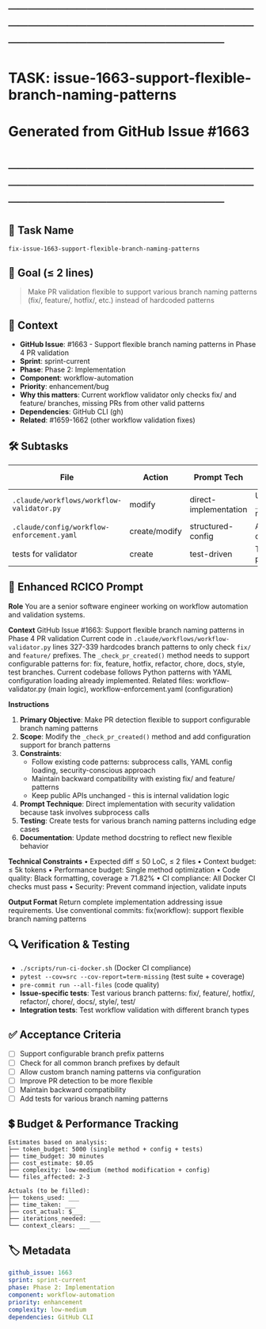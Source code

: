 # ────────────────────────────────────────────────────────────────────────
# TASK: issue-1663-support-flexible-branch-naming-patterns
# Generated from GitHub Issue #1663
# ────────────────────────────────────────────────────────────────────────

## 📌 Task Name
`fix-issue-1663-support-flexible-branch-naming-patterns`

## 🎯 Goal (≤ 2 lines)
> Make PR validation flexible to support various branch naming patterns (fix/, feature/, hotfix/, etc.) instead of hardcoded patterns

## 🧠 Context
- **GitHub Issue**: #1663 - Support flexible branch naming patterns in Phase 4 PR validation
- **Sprint**: sprint-current
- **Phase**: Phase 2: Implementation
- **Component**: workflow-automation
- **Priority**: enhancement/bug
- **Why this matters**: Current workflow validator only checks fix/ and feature/ branches, missing PRs from other valid patterns
- **Dependencies**: GitHub CLI (gh)
- **Related**: #1659-1662 (other workflow validation fixes)

## 🛠️ Subtasks

| File | Action | Prompt Tech | Purpose | Context Impact |
|------|--------|-------------|---------|----------------|
| `.claude/workflows/workflow-validator.py` | modify | direct-implementation | Update `_check_pr_created()` method | Low |
| `.claude/config/workflow-enforcement.yaml` | create/modify | structured-config | Add branch pattern configuration | Low |
| tests for validator | create | test-driven | Test various branch patterns | Medium |

## 📝 Enhanced RCICO Prompt
**Role**
You are a senior software engineer working on workflow automation and validation systems.

**Context**
GitHub Issue #1663: Support flexible branch naming patterns in Phase 4 PR validation
Current code in `.claude/workflows/workflow-validator.py` lines 327-339 hardcodes branch patterns to only check `fix/` and `feature/` prefixes.
The `_check_pr_created()` method needs to support configurable patterns for: fix, feature, hotfix, refactor, chore, docs, style, test branches.
Current codebase follows Python patterns with YAML configuration loading already implemented.
Related files: workflow-validator.py (main logic), workflow-enforcement.yaml (configuration)

**Instructions**
1. **Primary Objective**: Make PR detection flexible to support configurable branch naming patterns
2. **Scope**: Modify the `_check_pr_created()` method and add configuration support for branch patterns
3. **Constraints**:
   - Follow existing code patterns: subprocess calls, YAML config loading, security-conscious approach
   - Maintain backward compatibility with existing fix/ and feature/ patterns
   - Keep public APIs unchanged - this is internal validation logic
4. **Prompt Technique**: Direct implementation with security validation because task involves subprocess calls
5. **Testing**: Create tests for various branch naming patterns including edge cases
6. **Documentation**: Update method docstring to reflect new flexible behavior

**Technical Constraints**
• Expected diff ≤ 50 LoC, ≤ 2 files
• Context budget: ≤ 5k tokens
• Performance budget: Single method optimization
• Code quality: Black formatting, coverage ≥ 71.82%
• CI compliance: All Docker CI checks must pass
• Security: Prevent command injection, validate inputs

**Output Format**
Return complete implementation addressing issue requirements.
Use conventional commits: fix(workflow): support flexible branch naming patterns

## 🔍 Verification & Testing
- `./scripts/run-ci-docker.sh` (Docker CI compliance)
- `pytest --cov=src --cov-report=term-missing` (test suite + coverage)
- `pre-commit run --all-files` (code quality)
- **Issue-specific tests**: Test various branch patterns: fix/, feature/, hotfix/, refactor/, chore/, docs/, style/, test/
- **Integration tests**: Test workflow validation with different branch types

## ✅ Acceptance Criteria
- [ ] Support configurable branch prefix patterns
- [ ] Check for all common branch prefixes by default
- [ ] Allow custom branch naming patterns via configuration
- [ ] Improve PR detection to be more flexible
- [ ] Maintain backward compatibility
- [ ] Add tests for various branch naming patterns

## 💲 Budget & Performance Tracking
```
Estimates based on analysis:
├── token_budget: 5000 (single method + config + tests)
├── time_budget: 30 minutes
├── cost_estimate: $0.05
├── complexity: low-medium (method modification + config)
└── files_affected: 2-3

Actuals (to be filled):
├── tokens_used: ___
├── time_taken: ___
├── cost_actual: $___
├── iterations_needed: ___
└── context_clears: ___
```

## 🏷️ Metadata
```yaml
github_issue: 1663
sprint: sprint-current
phase: Phase 2: Implementation
component: workflow-automation
priority: enhancement
complexity: low-medium
dependencies: GitHub CLI
```
